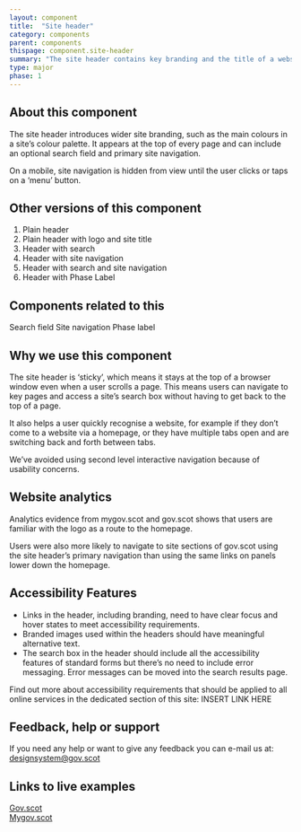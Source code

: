 ```yaml
---
layout: component
title:  "Site header"
category: components
parent: components
thispage: component.site-header
summary: "The site header contains key branding and the title of a website. It appears on every page."
type: major
phase: 1
---
```


## About this component
The site header introduces wider site branding, such as the main colours in a site’s colour palette. It appears at the top of every page and can include an optional search field and primary site navigation.

On a mobile, site navigation is hidden from view until the user clicks or taps on a ‘menu’ button.

## Other versions of this component
1.	Plain header
2.	Plain header with logo and site title
3.	Header with search
4.	Header with site navigation
5.	Header with search and site navigation
6.	Header with Phase Label  

## Components related to this
Search field
Site navigation
Phase label

## Why we use this component
The site header is ‘sticky’, which means it stays at the top of a browser window even when a user scrolls a page. This means users can navigate to key pages and access a site’s search box without having to get back to the top of a page.

It also helps a user quickly recognise a website, for example if they don’t come to a website via a homepage, or they have multiple tabs open and are switching back and forth between tabs.

We’ve avoided using second level interactive navigation because of usability concerns.

## Website analytics
Analytics evidence from mygov.scot and gov.scot shows that users are familiar with the logo as a route to the homepage.

Users were also more likely to navigate to site sections of gov.scot using the site header’s primary navigation than using the same links on panels lower down the homepage.

## Accessibility Features
* Links in the header, including branding, need to have clear focus and hover states to meet accessibility requirements.
* Branded images used within the headers should have meaningful alternative text.
* The search box in the header should include all the accessibility features of standard forms but there’s no need to include error messaging. Error messages can be moved into the search results page.

Find out more about accessibility requirements that should be applied to all online services in the dedicated section of this site: INSERT LINK HERE

## Feedback, help or support
If you need any help or want to give any feedback you can e-mail us at:
[designsystem@gov.scot](mailto:designsystem@gov.scot)

## Links to live examples

[Gov.scot](https://www.gov.scot/)  
[Mygov.scot](https://www.mygov.scot)
